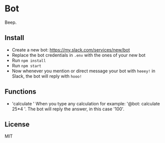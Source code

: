 # Bot

Beep.

## Install
* Create a new bot: https://my.slack.com/services/new/bot
* Replace the bot credentials in `.env` with the ones of your new bot
* Run `npm install`
* Run `npm start`
* Now whenever you mention or direct message your bot with `heeey!` in Slack, the bot will reply with `hooo!`

## Functions
* 'calculate ' When you type any calculation for example:  '@bot: calculate  25*4 '. The bot will reply the answer, in this case '100'.

## License
MIT
